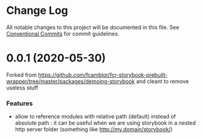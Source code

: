 # Change Log

All notable changes to this project will be documented in this file.
See [Conventional Commits](https://conventionalcommits.org) for commit guidelines.

# 0.0.1 (2020-05-30)

Forked from https://github.com/fcamblor/fcr-storybook-prebuilt-wrapper/tree/master/packages/demoing-storybook
and cleant to remove useless stuff

### Features

- allow to reference modules with relative path (default) instead of absolute path : it can be useful when we are using
  storybook in a nested http server folder (something like http://my.domain/storybook/)
